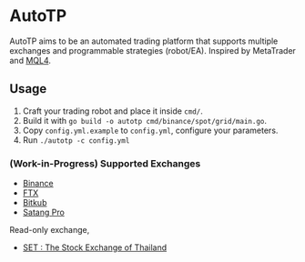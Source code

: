# AutoTP

AutoTP aims to be an automated trading platform that supports multiple exchanges and programmable strategies (robot/EA). Inspired by MetaTrader and [MQL4](https://docs.mql4.com/).

## Usage

1. Craft your trading robot and place it inside `cmd/`.
2. Build it with `go build -o autotp cmd/binance/spot/grid/main.go`.
3. Copy `config.yml.example` to `config.yml`, configure your parameters.
4. Run `./autotp -c config.yml`

### (Work-in-Progress) Supported Exchanges

- [Binance](https://github.com/binance/binance-spot-api-docs)
- [FTX](https://docs.ftx.us/)
- [Bitkub](https://github.com/bitkub/bitkub-official-api-docs)
- [Satang Pro](https://docs.satangcorp.com/)

Read-only exchange,

- [SET : The Stock Exchange of Thailand](https://marketdata.set.or.th/mkt/marketsummary.do?language=en&country=US)
